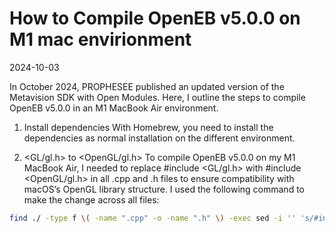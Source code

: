 # How to Compile OpenEB v5.0.0 on M1 mac envirionment
2024-10-03

In October 2024, PROPHESEE published an updated version of the Metavision SDK with Open Modules. Here, I outline the steps to compile OpenEB v5.0.0 in an M1 MacBook Air environment.

1. Install dependencies
With Homebrew, you need to install the dependencies as normal installation on the different environment.

2. <GL/gl.h> to <OpenGL/gl.h>
To compile OpenEB v5.0.0 on my M1 MacBook Air, I needed to replace #include <GL/gl.h> with #include <OpenGL/gl.h> in all .cpp and .h files to ensure compatibility with macOS’s OpenGL library structure. I used the following command to make the change across all files:


```bash
find ./ -type f \( -name ".cpp" -o -name ".h" \) -exec sed -i '' 's/#include <GL\/gl\.h>/#include <OpenGL\/gl.h>/g' {} +
```